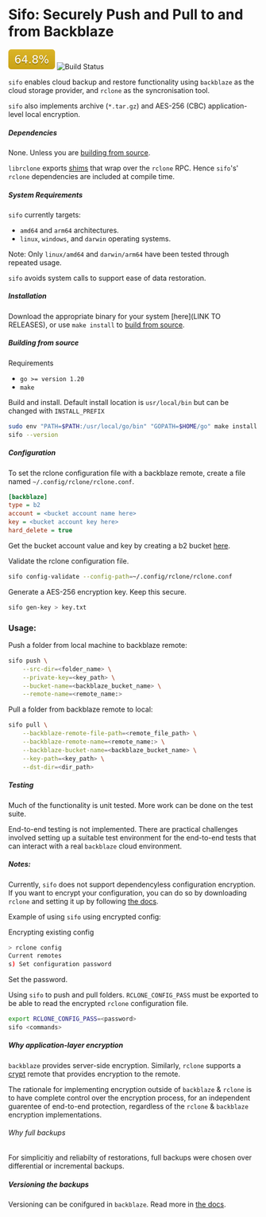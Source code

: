 # Sifo: Securely Push and Pull to and from Backblaze

![Coverage Badge](coverage/coverage.svg)
![Build Status](https://img.shields.io/github/actions/workflow/status/Scott-Simmons/backup-system/ci.yml?branch=main)

`sifo` enables cloud backup and restore functionality using `backblaze` as the cloud storage provider, and `rclone` as the syncronisation tool.

`sifo` also implements archive (`*.tar.gz`) and AES-256 (CBC) application-level local encryption.

##### Dependencies

None. Unless you are [building from source](#building-from-source).


`librclone` exports [shims](https://github.com/rclone/rclone/blob/master/librclone/librclone/librclone.go) that wrap over the `rclone` RPC. Hence `sifo`'s' `rclone` dependencies are included at compile time.

##### System Requirements

`sifo` currently targets:

- `amd64` and `arm64` architectures.
- `linux`, `windows`, and `darwin` operating systems.

Note: Only `linux/amd64` and `darwin/arm64` have been tested through repeated usage.

`sifo` avoids system calls to support ease of data restoration.

##### Installation

Download the appropriate binary for your system [here](LINK TO RELEASES), or use `make install` to [build from source](#building-from-source).

##### Building from source

Requirements

- `go >= version 1.20`
- `make`

Build and install. Default install location is `usr/local/bin` but can be changed with `INSTALL_PREFIX`
```bash
sudo env "PATH=$PATH:/usr/local/go/bin" "GOPATH=$HOME/go" make install
sifo --version
```

##### Configuration

To set the rclone configuration file with a backblaze remote, create a file named `~/.config/rclone/rclone.conf`.

```ini
[backblaze]
type = b2
account = <bucket account name here> 
key = <bucket account key here>
hard_delete = true
```

Get the bucket account value and key by creating a b2 bucket [here](https://secure.backblaze.com).

Validate the rclone configuration file.
```bash
sifo config-validate --config-path=~/.config/rclone/rclone.conf           
```

Generate a AES-256 encryption key. Keep this secure.
```bash
sifo gen-key > key.txt
```

### Usage:

Push a folder from local machine to backblaze remote:
```bash
sifo push \
    --src-dir=<folder_name> \
    --private-key=<key_path> \
    --bucket-name=<backblaze_bucket_name> \
    --remote-name=<remote_name:>
```

Pull a folder from backblaze remote to local:
```bash
sifo pull \
    --backblaze-remote-file-path=<remote_file_path> \
    --backblaze-remote-name=<remote_name:> \
    --backblaze-bucket-name=<backblaze_bucket_name> \
    --key-path=<key_path> \
    --dst-dir=<dir_path>
```

##### Testing

Much of the functionality is unit tested. More work can be done on the test suite.

End-to-end testing is not implemented. There are practical challenges involved setting up a suitable test environment for the end-to-end tests that can interact with a real `backblaze` cloud environment.

##### Notes:

Currently, `sifo` does not support dependencyless configuration encryption. If you want to encrypt your configuration, you can do so by downloading `rclone` and setting it up by following [the docs](https://rclone.org/docs/#configuration-encryption).

Example of using `sifo` using encrypted config:

Encrypting existing config
```bash
> rclone config
Current remotes
s) Set configuration password
```

Set the password.

Using `sifo` to push and pull folders. `RCLONE_CONFIG_PASS` must be exported to be able to read the encrypted `rclone` configuration file.
```bash
export RCLONE_CONFIG_PASS=<password>
sifo <commands>
```

##### Why application-layer encryption

`backblaze` provides server-side encryption. Similarly, `rclone` supports a [crypt](https://rclone.org/crypt/) remote that provides encryption to the remote.

The rationale for implementing encryption outside of `backblaze` & `rclone` is to have complete control over the encryption process, for an independent guarentee of end-to-end protection, regardless of the `rclone` & `backblaze` encryption implementations.

###### Why full backups

For simplicitiy and reliabilty of restorations, full backups were chosen over differential or incremental backups.

##### Versioning the backups

Versioning can be conifgured in `backblaze`. Read more in [the docs](https://www.backblaze.com/docs/cloud-storage-lifecycle-rules).

